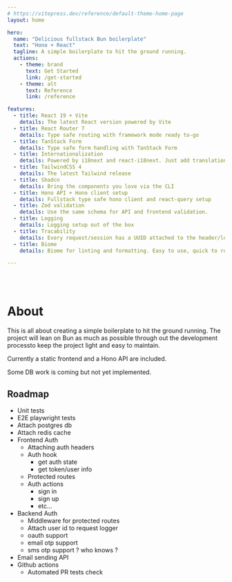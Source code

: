 ```yaml
---
# https://vitepress.dev/reference/default-theme-home-page
layout: home

hero:
  name: "Delicious fullstack Bun boilerplate"
  text: "Hono + React"
  tagline: A simple boilerplate to hit the ground running.
  actions:
    - theme: brand
      text: Get Started
      link: /get-started
    - theme: alt
      text: Reference
      link: /reference

features:
  - title: React 19 + Vite
    details: The latest React version powered by Vite
  - title: React Router 7
    details: Type safe routing with framework mode ready to-go
  - title: TanStack Form
    details: Type safe form handling with TanStack Form
  - title: Internationalization
    details: Powered by i18next and react-i18next. Just add translations and you are ready to go.
  - title: TailwindCSS 4
    details: The latest Tailwind release
  - title: Shadcn
    details: Bring the components you love via the CLI
  - title: Hono API + Hono client setup
    details: Fullstack type safe hono client and react-query setup
  - title: Zod validation
    details: Use the same schema for API and frontend validation.
  - title: Logging
    details: Logging setup out of the box
  - title: Tracability
    details: Every request/session has a UUID attached to the header/logger.
  - title: Biome
    details: Biome for linting and formatting. Easy to use, quick to run, and it "just works".

---
```


<br /><br />

# About

This is all about creating a simple boilerplate to hit the ground running.
The project will lean on Bun as much as possible through out the development processto keep the project light and easy to maintain.

Currently a static frontend and a Hono API are included.

Some DB work is coming but not yet implemented.

## Roadmap

- Unit tests
- E2E playwright tests
- Attach postgres db 
- Attach redis cache
- Frontend Auth 
  - Attaching auth headers
  - Auth hook
    - get auth state
    - get token/user info
  - Protected routes
  - Auth actions
    - sign in
    - sign up
    - etc...
- Backend Auth
  - Middleware for protected routes
  - Attach user id to request logger
  - oauth support
  - email otp support
  - sms otp support ? who knows ?
- Email sending API
- Github actions
  - Automated PR tests check

